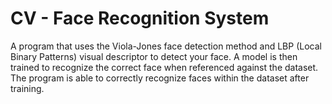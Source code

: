 # CV - Face Recognition System
A program that uses the Viola-Jones face detection method and LBP (Local Binary Patterns) visual descriptor to detect your face. A model is then trained to recognize the correct face when referenced against the dataset. The program is able to correctly recognize faces within the dataset after training.
